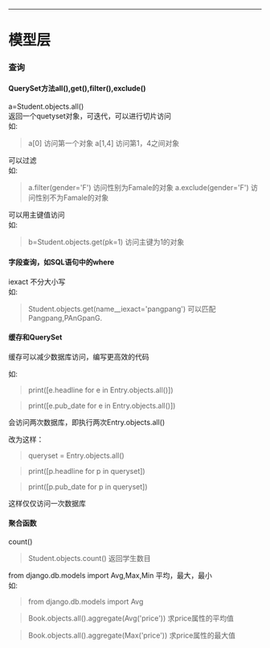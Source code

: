 ---
# 模型层

### 查询

#### QuerySet方法all(),get(),filter(),exclude()
a=Student.objects.all()      
返回一个quetyset对象，可迭代，可以进行切片访问      
如: 
> a[0]   访问第一个对象
> a[1,4] 访问第1，4之间对象     


可以过滤    
如:     
> a.filter(gender='F')  访问性别为Famale的对象
> a.exclude(gender='F')  访问性别不为Famale的对象      


可以用主键值访问   
如:    
> b=Student.objects.get(pk=1)   访问主键为1的对象

#### 字段查询，如SQL语句中的where

iexact  不分大小写   
如:     
> Student.objects.get(name__iexact='pangpang')  可以匹配Pangpang,PAnGpanG.
     
#### 缓存和QuerySet
缓存可以减少数据库访问，编写更高效的代码

如:

> print([e.headline for e in Entry.objects.all()])        

> print([e.pub_date for e in Entry.objects.all()])

会访问两次数据库，即执行两次Entry.objects.all()      

改为这样：  
> queryset = Entry.objects.all()        

> print([p.headline for p in queryset])  

> print([p.pub_date for p in queryset]) 

这样仅仅访问一次数据库

#### 聚合函数
count()

> Student.objects.count()  返回学生数目 

from django.db.models import Avg,Max,Min 平均，最大，最小    
如:
> from django.db.models import Avg
     
> Book.objects.all().aggregate(Avg('price'))   求price属性的平均值

> Book.objects.all().aggregate(Max('price'))   求price属性的最大值
